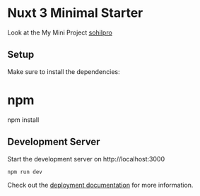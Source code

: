 # Nuxt 3 Minimal Starter

Look at the My Mini Project [sohilpro](https://codepen.io/soheilpro) 

## Setup

Make sure to install the dependencies:

# npm
npm install

## Development Server

Start the development server on http://localhost:3000

```bash
npm run dev
```

Check out the [deployment documentation](https://nuxt.com/docs/getting-started/deployment) for more information.